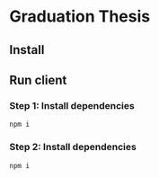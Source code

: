 # Graduation Thesis
## Install

## Run client
### Step 1: Install dependencies
`npm i`
### Step 2: Install dependencies
`npm i`
